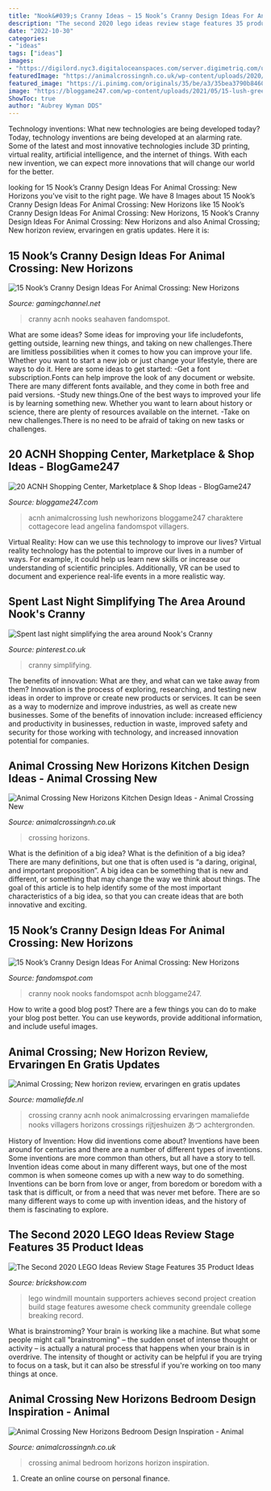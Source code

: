 ```yaml
---
title: "Nook&#039;s Cranny Ideas ~ 15 Nook’s Cranny Design Ideas For Animal Crossing: New Horizons"
description: "The second 2020 lego ideas review stage features 35 product ideas"
date: "2022-10-30"
categories:
- "ideas"
tags: ["ideas"]
images:
- "https://digilord.nyc3.digitaloceanspaces.com/server.digimetriq.com/uploads/2021/01/lake-design-for-nooks-cranny.jpeg"
featuredImage: "https://animalcrossingnh.co.uk/wp-content/uploads/2020/08/Animal-Crossing-New-Horizon-Bedroom-Ideas4.jpeg"
featured_image: "https://i.pinimg.com/originals/35/be/a3/35bea3790b846016a8273a8884959097.png"
image: "https://bloggame247.com/wp-content/uploads/2021/05/15-lush-green-downtown-district-acnh.jpg"
ShowToc: true
author: "Aubrey Wyman DDS"
---
```



Technology inventions: What new technologies are being developed today?
Today, technology inventions are being developed at an alarming rate. Some of the latest and most innovative technologies include 3D printing, virtual reality, artificial intelligence, and the internet of things. With each new invention, we can expect more innovations that will change our world for the better.

	

		
looking for 15 Nook’s Cranny Design Ideas For Animal Crossing: New Horizons you've visit to the right page. We have 8 Images about 15 Nook’s Cranny Design Ideas For Animal Crossing: New Horizons like 15 Nook’s Cranny Design Ideas For Animal Crossing: New Horizons, 15 Nook’s Cranny Design Ideas For Animal Crossing: New Horizons and also Animal Crossing; New horizon review, ervaringen en gratis updates. Here it is:
		
    
## 15 Nook’s Cranny Design Ideas For Animal Crossing: New Horizons

<img loading=lazy src="https://digilord.nyc3.digitaloceanspaces.com/server.digimetriq.com/uploads/2021/01/lake-design-for-nooks-cranny.jpeg" onerror="this.onerror=null;this.src='https://tse3.mm.bing.net/th?id=OIP.h096SzorceuBhVaAJvJg4AHaEK&amp;pid=15.1';" alt="15 Nook’s Cranny Design Ideas For Animal Crossing: New Horizons">

_Source: gamingchannel.net_

>cranny acnh nooks seahaven fandomspot. 

	

What are some ideas?
Some ideas for improving your life includefonts, getting outside, learning new things, and taking on new challenges.There are limitless possibilities when it comes to how you can improve your life. Whether you want to start a new job or just change your lifestyle, there are ways to do it. Here are some ideas to get started: 
-Get a font subscription.Fonts can help improve the look of any document or website. There are many different fonts available, and they come in both free and paid versions. 
-Study new things.One of the best ways to improved your life is by learning something new. Whether you want to learn about history or science, there are plenty of resources available on the internet. 
-Take on new challenges.There is no need to be afraid of taking on new tasks or challenges.

    
## 20 ACNH Shopping Center, Marketplace &amp; Shop Ideas - BlogGame247

<img loading=lazy src="https://bloggame247.com/wp-content/uploads/2021/05/15-lush-green-downtown-district-acnh.jpg" onerror="this.onerror=null;this.src='https://tse4.mm.bing.net/th?id=OIP.JgAO5mChShyHrG4RchoGzAHaEK&amp;pid=15.1';" alt="20 ACNH Shopping Center, Marketplace &amp; Shop Ideas - BlogGame247">

_Source: bloggame247.com_

>acnh animalcrossing lush newhorizons bloggame247 charaktere cottagecore lead angelina fandomspot villagers. 

	

Virtual Reality: How can we use this technology to improve our lives?
Virtual reality technology has the potential to improve our lives in a number of ways. For example, it could help us learn new skills or increase our understanding of scientific principles. Additionally, VR can be used to document and experience real-life events in a more realistic way.

    
## Spent Last Night Simplifying The Area Around Nook&#039;s Cranny

<img loading=lazy src="https://i.pinimg.com/originals/35/be/a3/35bea3790b846016a8273a8884959097.png" onerror="this.onerror=null;this.src='https://tse3.mm.bing.net/th?id=OIP.VgNy4UnKJzPCc-TzpOLkAAHaEK&amp;pid=15.1';" alt="Spent last night simplifying the area around Nook&#039;s Cranny">

_Source: pinterest.co.uk_

>cranny simplifying. 

	

The benefits of innovation: What are they, and what can we take away from them?
Innovation is the process of exploring, researching, and testing new ideas in order to improve or create new products or services. It can be seen as a way to modernize and improve industries, as well as create new businesses. Some of the benefits of innovation include: increased efficiency and productivity in businesses, reduction in waste, improved safety and security for those working with technology, and increased innovation potential for companies.

    
## Animal Crossing New Horizons Kitchen Design Ideas - Animal Crossing New

<img loading=lazy src="https://animalcrossingnh.co.uk/wp-content/uploads/2020/08/IMG_0031.jpeg" onerror="this.onerror=null;this.src='https://tse1.mm.bing.net/th?id=OIP.4XxSFpGEfzkPdXuAAqbtvQHaEK&amp;pid=15.1';" alt="Animal Crossing New Horizons Kitchen Design Ideas - Animal Crossing New">

_Source: animalcrossingnh.co.uk_

>crossing horizons. 

	

What is the definition of a big idea?
What is the definition of a big idea? There are many definitions, but one that is often used is “a daring, original, and important proposition”. A big idea can be something that is new and different, or something that may change the way we think about things. The goal of this article is to help identify some of the most important characteristics of a big idea, so that you can create ideas that are both innovative and exciting.

    
## 15 Nook’s Cranny Design Ideas For Animal Crossing: New Horizons

<img loading=lazy src="https://static.fandomspot.com/images/01/11461/00-featured-redesigned-nooks-cranny-exterior-entrance.jpg" onerror="this.onerror=null;this.src='https://tse3.mm.bing.net/th?id=OIP.o5f-PY28ejCEWOdw1JuL3QHaDd&amp;pid=15.1';" alt="15 Nook’s Cranny Design Ideas For Animal Crossing: New Horizons">

_Source: fandomspot.com_

>cranny nook nooks fandomspot acnh bloggame247. 

	

How to write a good blog post?
There are a few things you can do to make your blog post better. You can use keywords, provide additional information, and include useful images.

    
## Animal Crossing; New Horizon Review, Ervaringen En Gratis Updates

<img loading=lazy src="https://i.pinimg.com/564x/69/d9/29/69d92977b3d704784672dd38188a0e29.jpg" onerror="this.onerror=null;this.src='https://tse3.mm.bing.net/th?id=OIP.KJPrr4vAceziVGFgmROEBQHaEK&amp;pid=15.1';" alt="Animal Crossing; New horizon review, ervaringen en gratis updates">

_Source: mamaliefde.nl_

>crossing cranny acnh nook animalcrossing ervaringen mamaliefde nooks villagers horizons crossings rijtjeshuizen あつ achtergronden. 

	

History of Invention: How did inventions come about?
Inventions have been around for centuries and there are a number of different types of inventions. Some inventions are more common than others, but all have a story to tell. Invention ideas come about in many different ways, but one of the most common is when someone comes up with a new way to do something. Inventions can be born from love or anger, from boredom or boredom with a task that is difficult, or from a need that was never met before. There are so many different ways to come up with invention ideas, and the history of them is fascinating to explore.

    
## The Second 2020 LEGO Ideas Review Stage Features 35 Product Ideas

<img loading=lazy src="https://i1.wp.com/brickshow.com/wp-content/uploads/2020/09/01-The-Mountain-Windmill.jpg?resize=840%2C551&amp;ssl=1" onerror="this.onerror=null;this.src='https://tse3.mm.bing.net/th?id=OIP.Mp4R9O5U6MnYepNPfBrtlwHaE2&amp;pid=15.1';" alt="The Second 2020 LEGO Ideas Review Stage Features 35 Product Ideas">

_Source: brickshow.com_

>lego windmill mountain supporters achieves second project creation build stage features awesome check community greendale college breaking record. 

	

What is brainstroming?
Your brain is working like a machine. But what some people might call "brainstroming" – the sudden onset of intense thought or activity – is actually a natural process that happens when your brain is in overdrive. The intensity of thought or activity can be helpful if you are trying to focus on a task, but it can also be stressful if you're working on too many things at once.

    
## Animal Crossing New Horizons Bedroom Design Inspiration - Animal

<img loading=lazy src="https://animalcrossingnh.co.uk/wp-content/uploads/2020/08/Animal-Crossing-New-Horizon-Bedroom-Ideas4.jpeg" onerror="this.onerror=null;this.src='https://tse2.mm.bing.net/th?id=OIP.2s80oT2dxU7L4pm4xZIdoAHaEK&amp;pid=15.1';" alt="Animal Crossing New Horizons Bedroom Design Inspiration - Animal">

_Source: animalcrossingnh.co.uk_

>crossing animal bedroom horizons horizon inspiration. 

	

1. Create an online course on personal finance.


